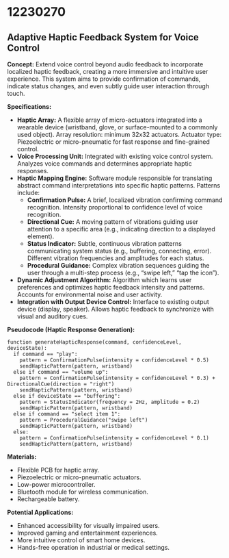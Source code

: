 # 12230270

## Adaptive Haptic Feedback System for Voice Control

**Concept:** Extend voice control beyond audio feedback to incorporate localized haptic feedback, creating a more immersive and intuitive user experience. This system aims to provide confirmation of commands, indicate status changes, and even subtly guide user interaction through touch.

**Specifications:**

*   **Haptic Array:** A flexible array of micro-actuators integrated into a wearable device (wristband, glove, or surface-mounted to a commonly used object). Array resolution: minimum 32x32 actuators. Actuator type: Piezoelectric or micro-pneumatic for fast response and fine-grained control.
*   **Voice Processing Unit:** Integrated with existing voice control system. Analyzes voice commands and determines appropriate haptic responses.
*   **Haptic Mapping Engine:**  Software module responsible for translating abstract command interpretations into specific haptic patterns.  Patterns include:
    *   **Confirmation Pulse:** A brief, localized vibration confirming command recognition. Intensity proportional to confidence level of voice recognition.
    *   **Directional Cue:**  A moving pattern of vibrations guiding user attention to a specific area (e.g., indicating direction to a displayed element).
    *   **Status Indicator:** Subtle, continuous vibration patterns communicating system status (e.g., buffering, connecting, error). Different vibration frequencies and amplitudes for each status.
    *   **Procedural Guidance:**  Complex vibration sequences guiding the user through a multi-step process (e.g., “swipe left,” “tap the icon”).
*   **Dynamic Adjustment Algorithm:** Algorithm which learns user preferences and optimizes haptic feedback intensity and patterns. Accounts for environmental noise and user activity.
*   **Integration with Output Device Control:**  Interface to existing output device (display, speaker). Allows haptic feedback to synchronize with visual and auditory cues.

**Pseudocode (Haptic Response Generation):**

```
function generateHapticResponse(command, confidenceLevel, deviceState):
  if command == "play":
    pattern = ConfirmationPulse(intensity = confidenceLevel * 0.5)
    sendHapticPattern(pattern, wristband)
  else if command == "volume up":
    pattern = ConfirmationPulse(intensity = confidenceLevel * 0.3) + DirectionalCue(direction = "right")
    sendHapticPattern(pattern, wristband)
  else if deviceState == "buffering":
    pattern = StatusIndicator(frequency = 2Hz, amplitude = 0.2)
    sendHapticPattern(pattern, wristband)
  else if command == "select item 1":
    pattern = ProceduralGuidance("swipe left")
    sendHapticPattern(pattern, wristband)
  else:
    pattern = ConfirmationPulse(intensity = confidenceLevel * 0.1)
    sendHapticPattern(pattern, wristband)
```

**Materials:**

*   Flexible PCB for haptic array.
*   Piezoelectric or micro-pneumatic actuators.
*   Low-power microcontroller.
*   Bluetooth module for wireless communication.
*   Rechargeable battery.

**Potential Applications:**

*   Enhanced accessibility for visually impaired users.
*   Improved gaming and entertainment experiences.
*   More intuitive control of smart home devices.
*   Hands-free operation in industrial or medical settings.